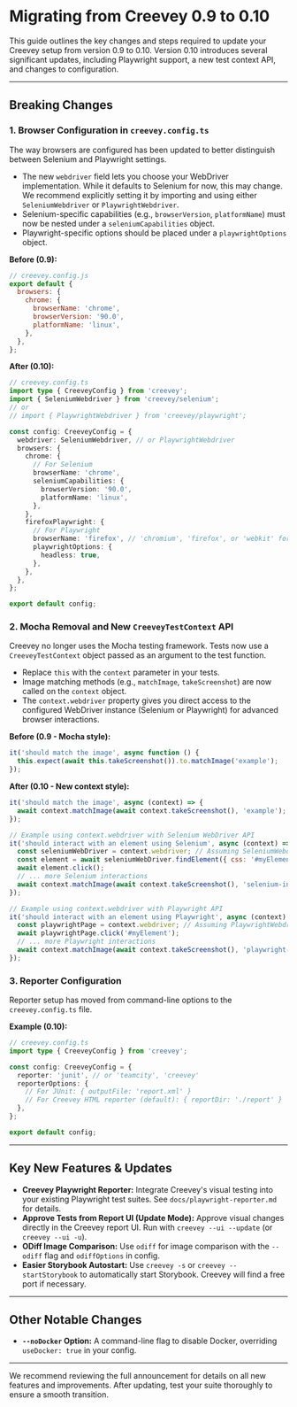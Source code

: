 # Migrating from Creevey 0.9 to 0.10

This guide outlines the key changes and steps required to update your Creevey setup from version 0.9 to 0.10. Version 0.10 introduces several significant updates, including Playwright support, a new test context API, and changes to configuration.

---

## Breaking Changes

### 1. Browser Configuration in `creevey.config.ts`

The way browsers are configured has been updated to better distinguish between Selenium and Playwright settings.

- The new `webdriver` field lets you choose your WebDriver implementation. While it defaults to Selenium for now, this may change. We recommend explicitly setting it by importing and using either `SeleniumWebdriver` or `PlaywrightWebdriver`.
- Selenium-specific capabilities (e.g., `browserVersion`, `platformName`) must now be nested under a `seleniumCapabilities` object.
- Playwright-specific options should be placed under a `playwrightOptions` object.

**Before (0.9):**

```javascript
// creevey.config.js
export default {
  browsers: {
    chrome: {
      browserName: 'chrome',
      browserVersion: '90.0',
      platformName: 'linux',
    },
  },
};
```

**After (0.10):**

```typescript
// creevey.config.ts
import type { CreeveyConfig } from 'creevey';
import { SeleniumWebdriver } from 'creevey/selenium';
// or
// import { PlaywrightWebdriver } from 'creevey/playwright';

const config: CreeveyConfig = {
  webdriver: SeleniumWebdriver, // or PlaywrightWebdriver
  browsers: {
    chrome: {
      // For Selenium
      browserName: 'chrome',
      seleniumCapabilities: {
        browserVersion: '90.0',
        platformName: 'linux',
      },
    },
    firefoxPlaywright: {
      // For Playwright
      browserName: 'firefox', // 'chromium', 'firefox', or 'webkit' for Playwright
      playwrightOptions: {
        headless: true,
      },
    },
  },
};

export default config;
```

### 2. Mocha Removal and New `CreeveyTestContext` API

Creevey no longer uses the Mocha testing framework. Tests now use a `CreeveyTestContext` object passed as an argument to the test function.

- Replace `this` with the `context` parameter in your tests.
- Image matching methods (e.g., `matchImage`, `takeScreenshot`) are now called on the `context` object.
- The `context.webdriver` property gives you direct access to the configured WebDriver instance (Selenium or Playwright) for advanced browser interactions.

**Before (0.9 - Mocha style):**

```javascript
it('should match the image', async function () {
  this.expect(await this.takeScreenshot()).to.matchImage('example');
});
```

**After (0.10 - New context style):**

```javascript
it('should match the image', async (context) => {
  await context.matchImage(await context.takeScreenshot(), 'example');
});

// Example using context.webdriver with Selenium WebDriver API
it('should interact with an element using Selenium', async (context) => {
  const seleniumWebDriver = context.webdriver; // Assuming SeleniumWebdriver is configured
  const element = await seleniumWebDriver.findElement({ css: '#myElement' });
  await element.click();
  // ... more Selenium interactions
  await context.matchImage(await context.takeScreenshot(), 'selenium-interaction');
});

// Example using context.webdriver with Playwright API
it('should interact with an element using Playwright', async (context) => {
  const playwrightPage = context.webdriver; // Assuming PlaywrightWebdriver is configured
  await playwrightPage.click('#myElement');
  // ... more Playwright interactions
  await context.matchImage(await context.takeScreenshot(), 'playwright-interaction');
});
```

### 3. Reporter Configuration

Reporter setup has moved from command-line options to the `creevey.config.ts` file.

**Example (0.10):**

```typescript
// creevey.config.ts
import type { CreeveyConfig } from 'creevey';

const config: CreeveyConfig = {
  reporter: 'junit', // or 'teamcity', 'creevey'
  reporterOptions: {
    // For JUnit: { outputFile: 'report.xml' }
    // For Creevey HTML reporter (default): { reportDir: './report' }
  },
};

export default config;
```

---

## Key New Features & Updates

- **Creevey Playwright Reporter:** Integrate Creevey's visual testing into your existing Playwright test suites. See `docs/playwright-reporter.md` for details.
- **Approve Tests from Report UI (Update Mode):** Approve visual changes directly in the Creevey report UI. Run with `creevey --ui --update` (or `creevey --ui -u`).
- **ODiff Image Comparison:** Use `odiff` for image comparison with the `--odiff` flag and `odiffOptions` in config.
- **Easier Storybook Autostart:** Use `creevey -s` or `creevey --startStorybook` to automatically start Storybook. Creevey will find a free port if necessary.

---

## Other Notable Changes

- **`--noDocker` Option:** A command-line flag to disable Docker, overriding `useDocker: true` in your config.

---

We recommend reviewing the full announcement for details on all new features and improvements. After updating, test your suite thoroughly to ensure a smooth transition.
